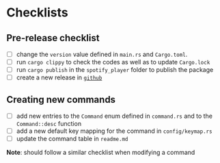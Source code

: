 # Checklists

## Pre-release checklist

- [ ] change the `version` value defined in `main.rs` and `Cargo.toml`.
- [ ] run `cargo clippy` to check the codes as well as to update `Cargo.lock`
- [ ] run `cargo publish` in the `spotify_player` folder to publish the package
- [ ] create a new release in [`github`](https://github.com/aome510/spotify-player/releases/new)

## Creating new commands

- [ ] add new entries to the `Command` enum defined in `command.rs` and to the `Command::desc` function
- [ ] add a new default key mapping for the command in `config/keymap.rs`
- [ ] update the command table in `readme.md`

**Note**: should follow a similar checklist when modifying a command
